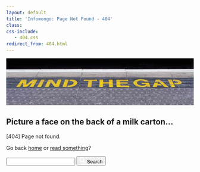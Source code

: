 ```yaml
---
layout: default
title: 'Infomongo: Page Not Found - 404'
class: 
css-include: 
   - 404.css
redirect_from: 404.html
---
```


<section class="white" markdown="1">
<div class="wrap" markdown="1">
<div class="">
	<img src="/img/mind-the-gap.jpg" class="full-width">
</div>



# Picture a face on the back of a milk carton…

[404] Page not found.

Go back [home](/) or [read something](/posts)?

<form method="get" action="https://www.google.com/search">
	<input type="text" name="q"  value="">
	<input name="as_sitesearch" type="hidden" value="infomongo.com">
	<button type="submit">
	<svg width="16px" height="16px" viewBox="0 0 16 16" version="1.1" xmlns="http://www.w3.org/2000/svg" xmlns:xlink="http://www.w3.org/1999/xlink">
		<g id="Page-1" stroke="none" stroke-width="1" fill="none" fill-rule="evenodd">
			<path d="M6.33326736,10.6665556 C3.94395892,10.6665556 1.99997917,8.72257581 1.99997917,6.33326736 C1.99997917,3.94462558 3.94395892,1.99997917 6.33326736,1.99997917 C8.72124249,1.99997917 10.6665556,3.94462558 10.6665556,6.33326736 C10.6665556,8.72257581 8.72124249,10.6665556 6.33326736,10.6665556 M15.6105041,13.7251904 L11.7818773,9.89589692 C11.7378777,9.85189738 11.6885449,9.81789773 11.6412121,9.78123145 C12.287872,8.78857512 12.6665347,7.60658743 12.6665347,6.33326736 C12.6665347,2.8353038 9.83189758,0 6.33326736,0 C2.83597046,0 0,2.8353038 0,6.33326736 C0,9.83189758 2.83597046,12.6665347 6.33326736,12.6665347 C7.60525411,12.6665347 8.78924178,12.287872 9.78256476,11.6412121 C9.81923105,11.6892116 9.85256404,11.7372111 9.89589692,11.7812106 L13.7231904,15.6105041 C13.9851877,15.871168 14.3265174,16.0011667 14.6665139,16.0011667 C15.007177,16.0011667 15.3485068,15.871168 15.6105041,15.6111707 C16.129832,15.0898428 16.129832,14.2458516 15.6105041,13.7251904" id="search" fill="#FFFFFF"></path>
		</g>
	</svg>
	Search
	</button>
</form>
</div>	
</section>
